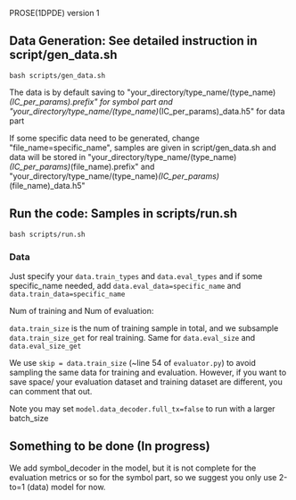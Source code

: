 PROSE(1DPDE) version 1

## Data Generation: See detailed instruction in script/gen_data.sh
    bash scripts/gen_data.sh
The data is by default saving to "your_directory/type_name/(type_name)_(IC_per_params).prefix" for symbol part 
                        and "your_directory/type_name/(type_name)_(IC_per_params)_data.h5" for data part

If some specific data need to be generated, change "file_name=specific_name", samples are given in script/gen_data.sh 
and data will be stored in "your_directory/type_name/(type_name)_(IC_per_params)_(file_name).prefix" 
                        and "your_directory/type_name/(type_name)_(IC_per_params)_(file_name)_data.h5" 


## Run the code: Samples in scripts/run.sh

    bash scripts/run.sh
### Data

Just specify your ``data.train_types`` and ``data.eval_types`` and if some specific_name needed, 
add ``data.eval_data=specific_name`` and ``data.train_data=specific_name``

Num of training and Num of evaluation:

``data.train_size`` is the num of training sample in total, and we subsample ``data.train_size_get`` for real training.
Same for ``data.eval_size``  and  ``data.eval_size_get`` 

We use ``skip = data.train_size`` (~line 54 of ``evaluator.py``) to avoid sampling the same data for training and evaluation.
However, if you want to save space/ your evaluation dataset and training dataset are different, you can comment that out.


Note you may set ``model.data_decoder.full_tx=false`` to run with a larger batch_size



## Something to be done (In progress)

We add symbol_decoder in the model, but it is not complete for the evaluation metrics or so for the symbol part, so we suggest you only 
use 2-to=1 (data) model for now.